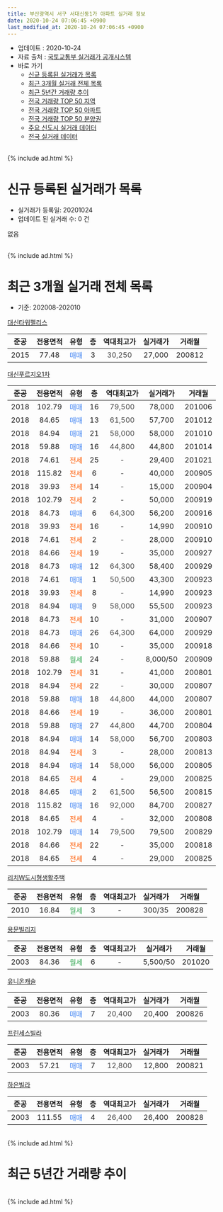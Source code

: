 ```yaml
---
title: 부산광역시 서구 서대신동1가 아파트 실거래 정보
date: 2020-10-24 07:06:45 +0900
last_modified_at: 2020-10-24 07:06:45 +0900
---
```


* 업데이트 : 2020-10-24
* 자료 출처 : [국토교통부 실거래가 공개시스템](http://rt.molit.go.kr)
* 바로 가기
    * [신규 등록된 실거래가 목록](#신규-등록된-실거래가-목록)
    * [최근 3개월 실거래 전체 목록](#최근-3개월-실거래-전체-목록)
    * [최근 5년간 거래량 추이](#최근-5년간-거래량-추이)
    * [전국 거래량 TOP 50 지역](https://inasie.github.io/apt-trade-info/최근-3개월-전국에서-가장-거래가-많이-발생한-지역)
    * [전국 거래량 TOP 50 아파트](https://inasie.github.io/apt-trade-info/최근-3개월-전국에서-가장-거래가-많이-발생한-아파트)
    * [전국 거래량 TOP 50 분양권](https://inasie.github.io/apt-trade-info/최근-3개월-전국에서-가장-거래가-많이-발생한-분양권)
    * [주요 신도시 실거래 데이터](https://inasie.github.io/apt-trade-info/주요-신도시)
    * [전국 실거래 데이터](https://inasie.github.io/apt-trade-info/전국)
<br>
{% include ad.html %}
<br>

# 신규 등록된 실거래가 목록
* 실거래가 등록일: 20201024
* 업데이트 된 실거래 수: 0 건

없음

<br>
{% include ad.html %}
<br>

# 최근 3개월 실거래 전체 목록
* 기준: 202008-202010


[대신타워펠리스](https://search.naver.com/search.naver?query=%EB%B6%80%EC%82%B0%EA%B4%91%EC%97%AD%EC%8B%9C+%EC%84%9C%EA%B5%AC+%EC%84%9C%EB%8C%80%EC%8B%A0%EB%8F%991%EA%B0%80+%EB%8C%80%EC%8B%A0%ED%83%80%EC%9B%8C%ED%8E%A0%EB%A6%AC%EC%8A%A4)

|준공|전용면적|유형|층|역대최고가|실거래가|거래월|
|:---:|:---:|:---:|:---:|:---:|:---:|:---:|
|2015|77.48|<span style="color:#4285f3">매매</span>|3|<span style="color:#444444">30,250</span>|27,000|200812|

[대신푸르지오1차](https://search.naver.com/search.naver?query=%EB%B6%80%EC%82%B0%EA%B4%91%EC%97%AD%EC%8B%9C+%EC%84%9C%EA%B5%AC+%EC%84%9C%EB%8C%80%EC%8B%A0%EB%8F%991%EA%B0%80+%EB%8C%80%EC%8B%A0%ED%91%B8%EB%A5%B4%EC%A7%80%EC%98%A41%EC%B0%A8)

|준공|전용면적|유형|층|역대최고가|실거래가|거래월|
|:---:|:---:|:---:|:---:|:---:|:---:|:---:|
|2018|102.79|<span style="color:#4285f3">매매</span>|16|<span style="color:#444444">79,500</span>|78,000|201006|
|2018|84.65|<span style="color:#4285f3">매매</span>|13|<span style="color:#444444">61,500</span>|57,700|201012|
|2018|84.94|<span style="color:#4285f3">매매</span>|21|<span style="color:#444444">58,000</span>|58,000|201010|
|2018|59.88|<span style="color:#4285f3">매매</span>|16|<span style="color:#444444">44,800</span>|44,800|201014|
|2018|74.61|<span style="color:#ff5a00">전세</span>|25|<span style="color:#444444">-</span>|29,400|201021|
|2018|115.82|<span style="color:#ff5a00">전세</span>|6|<span style="color:#444444">-</span>|40,000|200905|
|2018|39.93|<span style="color:#ff5a00">전세</span>|14|<span style="color:#444444">-</span>|15,000|200904|
|2018|102.79|<span style="color:#ff5a00">전세</span>|2|<span style="color:#444444">-</span>|50,000|200919|
|2018|84.73|<span style="color:#4285f3">매매</span>|6|<span style="color:#444444">64,300</span>|56,200|200916|
|2018|39.93|<span style="color:#ff5a00">전세</span>|16|<span style="color:#444444">-</span>|14,990|200910|
|2018|74.61|<span style="color:#ff5a00">전세</span>|2|<span style="color:#444444">-</span>|28,000|200910|
|2018|84.66|<span style="color:#ff5a00">전세</span>|19|<span style="color:#444444">-</span>|35,000|200927|
|2018|84.73|<span style="color:#4285f3">매매</span>|12|<span style="color:#444444">64,300</span>|58,400|200929|
|2018|74.61|<span style="color:#4285f3">매매</span>|1|<span style="color:#444444">50,500</span>|43,300|200923|
|2018|39.93|<span style="color:#ff5a00">전세</span>|8|<span style="color:#444444">-</span>|14,990|200923|
|2018|84.94|<span style="color:#4285f3">매매</span>|9|<span style="color:#444444">58,000</span>|55,500|200923|
|2018|84.73|<span style="color:#ff5a00">전세</span>|10|<span style="color:#444444">-</span>|31,000|200907|
|2018|84.73|<span style="color:#4285f3">매매</span>|26|<span style="color:#444444">64,300</span>|64,000|200929|
|2018|84.66|<span style="color:#ff5a00">전세</span>|10|<span style="color:#444444">-</span>|35,000|200918|
|2018|59.88|<span style="color:#34a853">월세</span>|24|<span style="color:#444444">-</span>|8,000/50|200909|
|2018|102.79|<span style="color:#ff5a00">전세</span>|31|<span style="color:#444444">-</span>|41,000|200801|
|2018|84.94|<span style="color:#ff5a00">전세</span>|22|<span style="color:#444444">-</span>|30,000|200807|
|2018|59.88|<span style="color:#4285f3">매매</span>|18|<span style="color:#444444">44,800</span>|44,000|200807|
|2018|84.66|<span style="color:#ff5a00">전세</span>|19|<span style="color:#444444">-</span>|36,000|200801|
|2018|59.88|<span style="color:#4285f3">매매</span>|27|<span style="color:#444444">44,800</span>|44,700|200804|
|2018|84.94|<span style="color:#4285f3">매매</span>|14|<span style="color:#444444">58,000</span>|56,700|200803|
|2018|84.94|<span style="color:#ff5a00">전세</span>|3|<span style="color:#444444">-</span>|28,000|200813|
|2018|84.94|<span style="color:#4285f3">매매</span>|14|<span style="color:#444444">58,000</span>|56,000|200805|
|2018|84.65|<span style="color:#ff5a00">전세</span>|4|<span style="color:#444444">-</span>|29,000|200825|
|2018|84.65|<span style="color:#4285f3">매매</span>|2|<span style="color:#444444">61,500</span>|56,500|200815|
|2018|115.82|<span style="color:#4285f3">매매</span>|16|<span style="color:#444444">92,000</span>|84,700|200827|
|2018|84.65|<span style="color:#ff5a00">전세</span>|4|<span style="color:#444444">-</span>|32,000|200808|
|2018|102.79|<span style="color:#4285f3">매매</span>|14|<span style="color:#444444">79,500</span>|79,500|200829|
|2018|84.66|<span style="color:#ff5a00">전세</span>|22|<span style="color:#444444">-</span>|35,000|200818|
|2018|84.65|<span style="color:#ff5a00">전세</span>|4|<span style="color:#444444">-</span>|29,000|200825|

[리치W도시형생활주택](https://search.naver.com/search.naver?query=%EB%B6%80%EC%82%B0%EA%B4%91%EC%97%AD%EC%8B%9C+%EC%84%9C%EA%B5%AC+%EC%84%9C%EB%8C%80%EC%8B%A0%EB%8F%991%EA%B0%80+%EB%A6%AC%EC%B9%98W%EB%8F%84%EC%8B%9C%ED%98%95%EC%83%9D%ED%99%9C%EC%A3%BC%ED%83%9D)

|준공|전용면적|유형|층|역대최고가|실거래가|거래월|
|:---:|:---:|:---:|:---:|:---:|:---:|:---:|
|2010|16.84|<span style="color:#34a853">월세</span>|3|<span style="color:#444444">-</span>|300/35|200828|

[용문빌리지](https://search.naver.com/search.naver?query=%EB%B6%80%EC%82%B0%EA%B4%91%EC%97%AD%EC%8B%9C+%EC%84%9C%EA%B5%AC+%EC%84%9C%EB%8C%80%EC%8B%A0%EB%8F%991%EA%B0%80+%EC%9A%A9%EB%AC%B8%EB%B9%8C%EB%A6%AC%EC%A7%80)

|준공|전용면적|유형|층|역대최고가|실거래가|거래월|
|:---:|:---:|:---:|:---:|:---:|:---:|:---:|
|2003|84.36|<span style="color:#34a853">월세</span>|6|<span style="color:#444444">-</span>|5,500/50|201020|

[유니온캐슬](https://search.naver.com/search.naver?query=%EB%B6%80%EC%82%B0%EA%B4%91%EC%97%AD%EC%8B%9C+%EC%84%9C%EA%B5%AC+%EC%84%9C%EB%8C%80%EC%8B%A0%EB%8F%991%EA%B0%80+%EC%9C%A0%EB%8B%88%EC%98%A8%EC%BA%90%EC%8A%AC)

|준공|전용면적|유형|층|역대최고가|실거래가|거래월|
|:---:|:---:|:---:|:---:|:---:|:---:|:---:|
|2003|80.36|<span style="color:#4285f3">매매</span>|7|<span style="color:#444444">20,400</span>|20,400|200826|

[프린세스빌라](https://search.naver.com/search.naver?query=%EB%B6%80%EC%82%B0%EA%B4%91%EC%97%AD%EC%8B%9C+%EC%84%9C%EA%B5%AC+%EC%84%9C%EB%8C%80%EC%8B%A0%EB%8F%991%EA%B0%80+%ED%94%84%EB%A6%B0%EC%84%B8%EC%8A%A4%EB%B9%8C%EB%9D%BC)

|준공|전용면적|유형|층|역대최고가|실거래가|거래월|
|:---:|:---:|:---:|:---:|:---:|:---:|:---:|
|2003|57.21|<span style="color:#4285f3">매매</span>|7|<span style="color:#444444">12,800</span>|12,800|200821|

[하은빌라](https://search.naver.com/search.naver?query=%EB%B6%80%EC%82%B0%EA%B4%91%EC%97%AD%EC%8B%9C+%EC%84%9C%EA%B5%AC+%EC%84%9C%EB%8C%80%EC%8B%A0%EB%8F%991%EA%B0%80+%ED%95%98%EC%9D%80%EB%B9%8C%EB%9D%BC)

|준공|전용면적|유형|층|역대최고가|실거래가|거래월|
|:---:|:---:|:---:|:---:|:---:|:---:|:---:|
|2003|111.55|<span style="color:#4285f3">매매</span>|4|<span style="color:#444444">26,400</span>|26,400|200828|


<br>
{% include ad.html %}
<br>

# 최근 5년간 거래량 추이


<div style="width:100%;">
    <canvas id="deal_progress" height="200"></canvas>
</div>

<script>
new Chart(document.getElementById("deal_progress"), {
    type: 'line',
    data: {
        labels: ['201510','201511','201512','201601','201602','201603','201604','201605','201606','201607','201608','201609','201610','201611','201612','201701','201702','201703','201704','201705','201706','201707','201708','201709','201710','201711','201712','201801','201802','201803','201804','201805','201806','201807','201808','201809','201810','201811','201812','201901','201902','201903','201904','201905','201906','201907','201908','201909','201910','201911','201912','202001','202002','202003','202004','202005','202006','202007','202008','202009','202010'],
        datasets: [{
            label: '매매',
            pointRadius: 1,
            data: [9, 6, 3, 5, 5, 3, 2, 0, 2, 4, 0, 1, 6, 5, 4, 3, 6, 9, 21, 1, 7, 1, 2, 3, 2, 0, 2, 10, 10, 19, 7, 16, 9, 6, 3, 1, 4, 3, 26, 12, 2, 8, 2, 6, 3, 2, 1, 4, 18, 17, 7, 7, 8, 9, 8, 14, 31, 16, 11, 5, 4],
            borderColor: "rgba(255, 201, 14, 1)",
            backgroundColor: "rgba(255, 201, 14, 0.5)",
            fill: false,
            lineTension: 0
        },{
            label: '전월세',
            pointRadius: 1,
            data: [3, 0, 3, 7, 7, 3, 2, 2, 1, 2, 1, 1, 1, 2, 0, 5, 8, 1, 3, 1, 1, 2, 1, 2, 0, 1, 2, 9, 16, 28, 23, 26, 25, 23, 23, 4, 5, 4, 2, 32, 30, 13, 8, 2, 4, 3, 6, 3, 9, 3, 16, 4, 13, 6, 9, 23, 24, 9, 9, 10, 2],
            borderColor: "rgba(0, 141, 185, 1)",
            backgroundColor: "rgba(0, 141, 185, 0.5)",
            fill: false,
            lineTension: 0
        }
        ]
    },
    options: {
        responsive: true,
        title: {
            display: false
        },
        tooltips: {
            mode: 'index',
            intersect: false
        },
        hover: {
            mode: 'nearest',
            intersect: true
        },
        scales: {
            xAxes: [{
                display: true,
                scaleLabel: {
                    display: true,
                    labelString: '년/월'
                }
            }],
            yAxes: [{
                display: true,
                ticks: {
                    suggestedMin: 0,
                },
                scaleLabel: {
                    display: true,
                    labelString: '실거래 수'
                }
            }]
        }
    }
});

</script>


<br>
{% include ad.html %}
<br>

